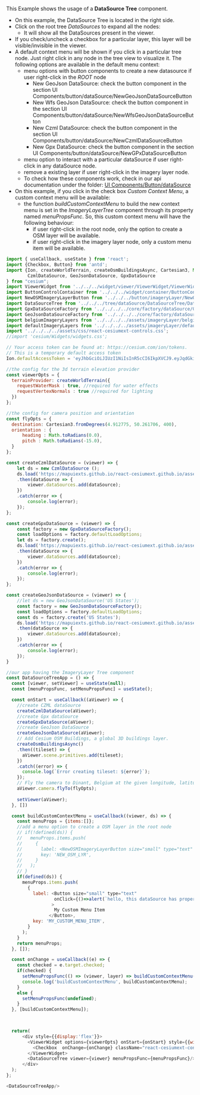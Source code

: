 This Example shows the usage of a __DataSource Tree__ component.
- On this example, the DataSource Tree is located in the right side.
- Click on the root tree *DataSources* to expand all the nodes:
  - It will show all the DataSources present in the viewer.
- If you check/uncheck a checkbox for a particular layer, this layer will be visible/invisible in the viewer.
- A default context menu will be shown if you click in a particular tree node. 
  Just right click in any node in the tree view to visualize it.
  The following options are available in the default menu context:
  - menu options with button components to create a new datasource if user right-click in the *ROOT* node
    - New GeoJson DataSource: check the button component in the section UI Components/button/dataSource/NewGeoJsonDataSourceButton
    - New Wfs GeoJson DataSource: check the button component in the section UI Components/button/dataSource/NewWfsGeoJsonDataSourceButton
    - New Czml DataSource: check the button component in the section UI Components/button/dataSource/NewCzmlDataSourceButton
    - New Gpx DataSource: check the button component in the section UI Components/button/dataSource/NewGPxDataSourceButton
  - menu option to interact with a particular dataSource if user right-click in any dataSource node.
  - remove a existing layer if user right-click in the imagery layer node. 
  - To check how these components work, check in our api documentation
    under the folder: [UI Components/Button/dataSource](#/UI%20Components/button/dataSource)
- On this example, if you click in the check box *Custom Context Menu*, a custom context menu will be available:
  - the function *buildCustomContextMenu* to build the new context menu is set in the *ImageryLayerTree*
    component through its property named *menuPropsFunc*. So, this custom context menu will have the following behaviour:
      - if user right-click in the root node, only the option to create a OSM layer will be available.
      - if user right-click in the imagery layer node, only a custom menu item will be available.
```js
import { useCallback, useState } from 'react';
import {Checkbox, Button} from 'antd';
import {Ion, createWorldTerrain, createOsmBuildingsAsync, Cartesian3, Math, defined, 
        CzmlDataSource, GeoJsonDataSource, GpxDataSource
} from "cesium";
import ViewerWidget from '../../../widget/viewer/ViewerWidget/ViewerWidget';
import ButtonControlContainer from '../../../widget/container/ButtonControlContainer/ButtonControlContainer';
import NewOSMImageryLayerButton from '../../../button/imageryLayer/NewOSMImageryLayerButton/NewOSMImageryLayerButton';
import DataSourceTree from '../../../tree/dataSource/DataSourceTree/DataSourceTree';
import GpxDataSourceFactory from '../../../../core/factory/dataSource/GpxDataSourceFactory';
import GeoJsonDataSourceFactory from '../../../../core/factory/dataSource/GeoJsonDataSourceFactory';
import belgiumImageryLayers from '../../../../assets/imageryLayer/belgiumImageryLayers.json';
import defaultImageryLayers from '../../../../assets/imageryLayer/defaultImageryLayers.json';
import '../../../../assets/css/react-cesiumext-controls.css';
//import 'cesium/Widgets/widgets.css';

// Your access token can be found at: https://cesium.com/ion/tokens.
// This is a temporary default access token
Ion.defaultAccessToken = 'eyJhbGciOiJIUzI1NiIsInR5cCI6IkpXVCJ9.eyJqdGkiOiI1OGZjNDZkNC1iOTdlLTRhYWMtODBjYy1mNWIzOGEwYjUxNjAiLCJpZCI6MTAzODcsInNjb3BlcyI6WyJhc3IiLCJnYyJdLCJpYXQiOjE1NTYyODk0MDl9.f13hGNgcrSFUzcocb5CpHD3Im9xzT0c7IDAPcpwGidc';

//the config for the 3d terrain elevation provider
const viewerOpts = {
  terrainProvider: createWorldTerrain({
    requestWaterMask : true, //required for water effects
    requestVertexNormals : true //required for lighting
  })
};

//the config for camera position and orientation
const flyOpts = {
  destination: Cartesian3.fromDegrees(4.912775, 50.261706, 400),
  orientation : {
      heading : Math.toRadians(0.0),
      pitch : Math.toRadians(-15.0),
  }
};

const createCzmlDataSource = (viewer) => {
    let ds = new CzmlDataSource ();
    ds.load('https://mapuiexts.github.io/react-cesiumext.github.io/assets/Czml/simple.czml')
    .then(dataSource => {
        viewer.dataSources.add(dataSource);
    })
    .catch(error => {
        console.log(error);
    });
};

const createGpxDataSource = (viewer) => {
    const factory = new GpxDataSourceFactory();
    const loadOptions = factory.defaultLoadOptions;
    let ds = factory.create();
    ds.load('https://mapuiexts.github.io/react-cesiumext.github.io/assets/Gpx/complexTrk.gpx', loadOptions)
    .then(dataSource => {
        viewer.dataSources.add(dataSource);
    })
    .catch(error => {
        console.log(error);
    });
};

const createGeoJsonDataSource = (viewer) => {
    //let ds = new GeoJsonDataSource('US States');
    const factory = new GeoJsonDataSourceFactory();
    const loadOptions = factory.defaultLoadOptions;
    const ds = factory.create('US States');
    ds.load('https://mapuiexts.github.io/react-cesiumext.github.io/assets/GeoJson/ne_10m_us_states.topojson', loadOptions)
    .then(dataSource => {
        viewer.dataSources.add(dataSource);
    })
    .catch(error => {
        console.log(error);
    });
}

//our app having the ImageryLayer Tree component
const DataSourceTreeApp = () => {
  const [viewer, setViewer] = useState(null);
  const [menuPropsFunc, setMenuPropsFunc] = useState();

  const onStart = useCallback((aViewer) => {
    //create CZML dataSource
    createCzmlDataSource(aViewer);
    //create Gpx dataSource
    createGpxDataSource(aViewer);
    //create GeoJson DataSource
    createGeoJsonDataSource(aViewer);
    // Add Cesium OSM Buildings, a global 3D buildings layer.  
    createOsmBuildingsAsync()
    .then((tileset) => {
      aViewer.scene.primitives.add(tileset);
    })
    .catch((error) => {
      console.log(`Error creating tileset: ${error}`);
    }); 
    // Fly the camera to Dinant, Belgium at the given longitude, latitude, and height.
    aViewer.camera.flyTo(flyOpts);
    
    setViewer(aViewer);
  }, [])

  const buildCustomContextMenu = useCallback((viewer, ds) => {
    const menuProps = {items:[]};
    //add a menu option to create a OSM layer in the root node
    // if(!defined(ds)) {
    //   menuProps.items.push(
    //     {
    //       label: <NewOSMImageryLayerButton size="small" type="text" viewer={viewer}>New OSM Layer</NewOSMImageryLayerButton>,
    //       key: 'NEW_OSM_LYR',
    //     }
    //   );
    // }
    if(defined(ds)) {
      menuProps.items.push(
        {
          label: <Button size="small" type="text" 
                  onClick={()=>alert(`hello, this dataSource has property 'show' as ${ds.show}`)}
                 > 
                  My Custom Menu Item
                </Button>,
          key: 'MY_CUSTOM_MENU_ITEM',
        }
      );
    }
    return menuProps;
  }, []);

  const onChange = useCallback((e) => {
    const checked = e.target.checked;
    if(checked) {
      setMenuPropsFunc(() => (viewer, layer) => buildCustomContextMenu(viewer, layer));
      console.log('buildCustomContextMenu', buildCustomContextMenu);
    }
    else {
      setMenuPropsFunc(undefined);
    }
  }, [buildCustomContextMenu]);

  

  return(
      <div style={{display:'flex'}}>
        <ViewerWidget options={viewerOpts} onStart={onStart} style={{width:'80%'}}>
          <Checkbox  onChange={onChange} className="react-cesiumext-control" style={{top:4, left:4}}>Custom Context Menu</Checkbox>
        </ViewerWidget>
        <DataSourceTree viewer={viewer} menuPropsFunc={menuPropsFunc}/>
      </div>
  );
};

<DataSourceTreeApp/>
```
